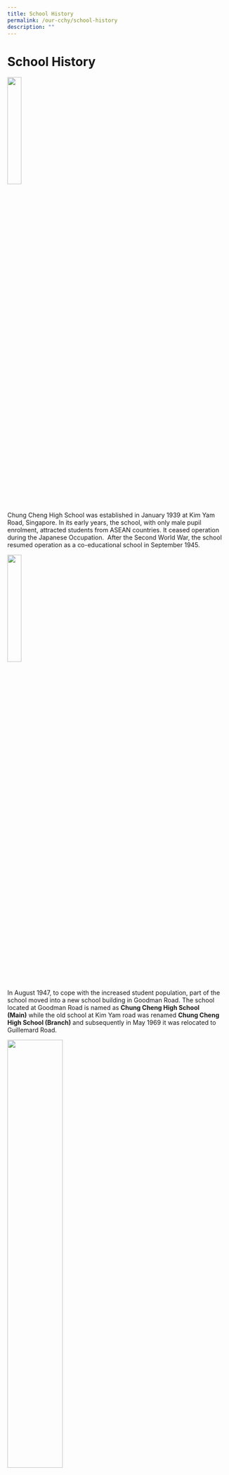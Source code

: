 ```yaml
---
title: School History
permalink: /our-cchy/school-history
description: ""
---
```

**School History**
==============
<img src="/images/1-Chung%20Cheng%20High%20School%20established%20January%201939%20at%20Kim%20Yam%20Road.jpg" 
     style="width:25%">

Chung Cheng High School was established in January 1939 at Kim Yam Road, Singapore. In its early years, the school, with only male pupil enrolment, attracted students from ASEAN countries. It ceased operation during the Japanese Occupation.  After the Second World War, the school resumed operation as a co-educational school in September 1945.

 <img src="/images/2-Chung%20Cheng%20High%20School%20relocation.jpg" 
     style="width:25%"> 

In August 1947, to cope with the increased student population, part of the school moved into a new school building in Goodman Road. The school located at Goodman Road is named as **Chung Cheng High School (Main)** while the old school at Kim Yam road was renamed **Chung Cheng High School (Branch)** and subsequently in May 1969 it was relocated to Guillemard Road.

  
<img src="/images/3-Chung%20Cheng%20High%20School%20guillemard%20site.jpg" 
     style="width:50%">

In 1981, following Singapore's emphasis on bilingualism, the school started offering English stream classes. Currently, the school offers secondary education courses in the Express, Normal (Academic) and Normal (Technical) streams for pupils.

In the late 90s, there was an urgent need to upgrade the school facilities and move to a more spacious location. In January 2003, in preparation for its move to Yishun, Chung Cheng High School (Branch) started to operate at two campuses, namely at the current Guillemard site and the holding school at Sembawang Drive. In 2005, when the new building was finally ready for use at its present location in Yishun, Chung Cheng High School (Branch) was renamed **Chung Cheng High School (Yishun)**.

On 30 June 2006, the school held its opening ceremony at the new site.

------------------------------------------------------------------------

Photographs taken during the time when the school was located at Kim Yam Road
![](/images/Chung%20Cheng%20History.jpg)

**Relocation to Yishun**

Chung Cheng High School (Yishun) has, through the years, consistently kept to its philosophy of optimising the student's potential and achieving both academic and personal success through a caring, supportive and stimulating learning environment. Credit and recognition must be accorded to the collaborative efforts of the School Management Committee (SMC), Alumni, staff, parents and students. Together in partnership, they exemplify the true Chung Cheng Spirit.

![](/images/1-Chung%20Cheng%20High%20School_relocation%20at%20Yishun%20(model%20building).jpg)

Before the 1990s, the physical amenities at the school were adequate and provided a conducive environment for both teaching and learning. However, with new initiatives introduced in education, the need to upgrade the school facilities and move to a spacious location became a pressing concern. As rebuilding the school on the current 0.6 hectare of land was not feasible, the school opted for a relocation to provide a more spacious and better-equipped school.

 <img src="/images/2-Chung%20Cheng%20High%20School_relocation%20at%20Yishun%20(construction).jpg" 
     style="width:50%"> 


In 2002, the school made further progress with its plans to relocate to Yishun. Floor plans for the site were firmed up after a series of consultations with Ministry of Education, School Management Committee (SMC), architects and school staff. Construction of our new home in Yishun was expected to be completed in 2004. Meanwhile, every effort is being made to ensure that our new premise will facilitate teaching and learning in realising the school's vision of becoming a prestigious and premier educational institution.

In January 2003, in preparation for its move to Yishun, the school operated at two campuses, the current Guillemard site and the holding school at Sembawang Drive.Chung Cheng High School (Yishun) with its staff and eight classes of secondary one cohort of students, made their presence felt in the north. The school took on the challenge to co-ordinate programmes and operated at the two campuses, while ensuring that the Chung Cheng Spirit and rich Chinese traditions remained intact after the school completed its move to the north.

![](/images/Chung%20Cheng%20History%201.jpg)


The ground-breaking ceremony on 30 March 2003 at Yishun symbolized the charting of a new chapter in the history of the school.

Despite the mobility restrictions created by the SARS outbreak that year, the School Management Committee members led by Chairman Mr Wee Cho Yaw, laid the foundations for the new school, witnessed by staff from the two campuses at Guillemard and Sembawang.

<img src="/images/4-Chung%20Cheng%20High%20School_relocation%20at%20Yishun%20(opening%20ceremony).jpg" 
     style="width:50%">
		 
The long-awaited dream to relocate to a more conducive campus came true. With the completion of the school building in 2005,

Chung Cheng High School (Branch) was renamed as Chung Cheng High School (Yishun) to serve the Yishun community in developing students holistically.

![](/images/Chung%20Cheng%20History%202.jpg)

Official Opening of New Campus at Yishun on 30 June 2006.

  

(left to right):  
Mr Yap Juye Long (Principal), Mr Tharman Shanmugaratnam (Minister for Education & Second Minister for Finance), Mr Wee Cho Yaw (School Management Committee Chairman), Mr Lim Meng Wei (Vice-Principal)

<img src="/images/pavilion.png" 
     style="width:50%">
